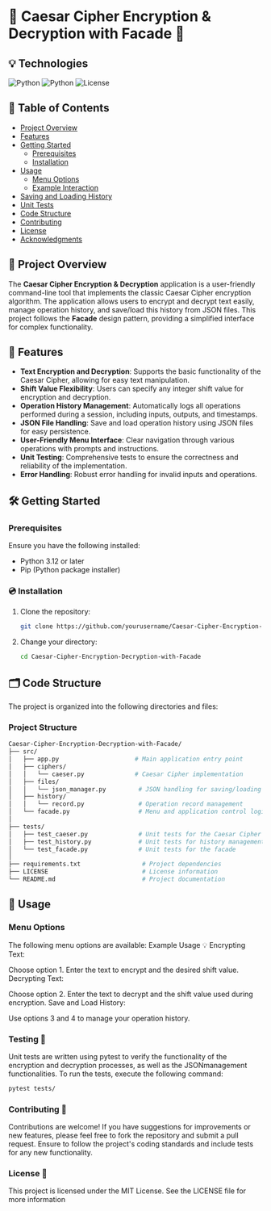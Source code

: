 # 🎉 Caesar Cipher Encryption & Decryption with Facade 🔐

## 💡 Technologies
![Python](https://img.shields.io/badge/python-3.12-blue.svg?style=for-the-badge&logo=python&logoColor=%23FFD43B)
![Python](https://img.shields.io/badge/Python-3.12-blue)
![License](https://img.shields.io/badge/License-MIT-green)

## 📖 Table of Contents
- [Project Overview](#project-overview)
- [Features](#features)
- [Getting Started](#getting-started)
  - [Prerequisites](#prerequisites)
  - [Installation](#installation)
- [Usage](#usage)
  - [Menu Options](#menu-options)
  - [Example Interaction](#example-interaction)
- [Saving and Loading History](#saving-and-loading-history)
- [Unit Tests](#unit-tests)
- [Code Structure](#code-structure)
- [Contributing](#contributing)
- [License](#license)
- [Acknowledgments](#acknowledgments)

## 🚀 Project Overview
The **Caesar Cipher Encryption & Decryption** application is a user-friendly command-line tool that implements the classic Caesar Cipher encryption algorithm. The application allows users to encrypt and decrypt text easily, manage operation history, and save/load this history from JSON files. This project follows the **Facade** design pattern, providing a simplified interface for complex functionality.

## 🌟 Features
- **Text Encryption and Decryption**: Supports the basic functionality of the Caesar Cipher, allowing for easy text manipulation.
- **Shift Value Flexibility**: Users can specify any integer shift value for encryption and decryption.
- **Operation History Management**: Automatically logs all operations performed during a session, including inputs, outputs, and timestamps.
- **JSON File Handling**: Save and load operation history using JSON files for easy persistence.
- **User-Friendly Menu Interface**: Clear navigation through various operations with prompts and instructions.
- **Unit Testing**: Comprehensive tests to ensure the correctness and reliability of the implementation.
- **Error Handling**: Robust error handling for invalid inputs and operations.

## 🛠️ Getting Started

### Prerequisites
Ensure you have the following installed:
- Python 3.12 or later
- Pip (Python package installer)

### 💿 Installation
1. Clone the repository:
   ```bash
   git clone https://github.com/yourusername/Caesar-Cipher-Encryption-Decryption-with-Facade.git
   ```
2. Change your directory:
   ```bash
   cd Caesar-Cipher-Encryption-Decryption-with-Facade
   ```
   
## 🗂️ Code Structure
The project is organized into the following directories and files:

### Project Structure
```bash
Caesar-Cipher-Encryption-Decryption-with-Facade/
├── src/
│   ├── app.py                     # Main application entry point
│   ├── ciphers/
│   │   └── caeser.py              # Caesar Cipher implementation
│   ├── files/
│   │   └── json_manager.py         # JSON handling for saving/loading history
│   ├── history/
│   │   └── record.py               # Operation record management
│   └── facade.py                   # Menu and application control logic
│
├── tests/
│   ├── test_caeser.py              # Unit tests for the Caesar Cipher
│   ├── test_history.py             # Unit tests for history management
│   └── test_facade.py              # Unit tests for the facade
│
├── requirements.txt                 # Project dependencies
├── LICENSE                          # License information
└── README.md                        # Project documentation
```

## 🧪 Usage

### Menu Options
The following menu options are available:
Example Usage 💡
Encrypting Text:

Choose option 1.
Enter the text to encrypt and the desired shift value.
Decrypting Text:

Choose option 2.
Enter the text to decrypt and the shift value used during encryption.
Save and Load History:

Use options 3 and 4 to manage your operation history.


### Testing 🧪
Unit tests are written using pytest to verify the functionality of the encryption and decryption processes, as well as the JSONmanagement functionalities. To run the tests, execute the following command:

```bash
pytest tests/
```

### Contributing 🤝
Contributions are welcome! If you have suggestions for improvements or new features, please feel free to fork the repository and submit a pull request. Ensure to follow the project's coding standards and include tests for any new functionality.

### License 📄
This project is licensed under the MIT License. See the LICENSE file for more information
